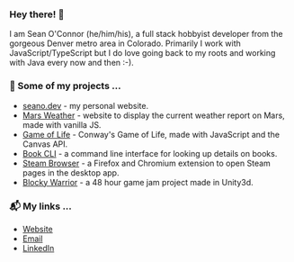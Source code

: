 ### Hey there! 👋

I am Sean O'Connor (he/him/his), a full stack hobbyist developer from the gorgeous Denver metro area in Colorado. Primarily I work with JavaScript/TypeScript but I do love going back to my roots and working with Java every now and then :-).

### 🔭 Some of my projects ...

- [seano.dev](https://github.com/seaneoo/seano.dev/) - my personal website.
- [Mars Weather](https://seaneoo.github.io/mars-weather/) - website to display the current weather report on Mars, made with vanilla JS.
- [Game of Life](https://github.com/seaneoo/game-of-life) - Conway's Game of Life, made with JavaScript and the Canvas API.
- [Book CLI](https://github.com/seaneoo/book-cli/) - a command line interface for looking up details on books.
- [Steam Browser](https://addons.mozilla.org/en-US/firefox/addon/steam-browser/) - a Firefox and Chromium extension to open Steam pages in the desktop app.
- [Blocky Warrior](https://seano.itch.io/blocky-warrior) - a 48 hour game jam project made in Unity3d.

### 📬 My links ...

- [Website](https://seano.dev/)
- [Email](mailto:&#115;&#111;&#64;&#115;&#101;&#97;&#110;&#111;&#46;&#100;&#101;&#118;)
- [LinkedIn](https://www.linkedin.com/in/seaneoo/)
